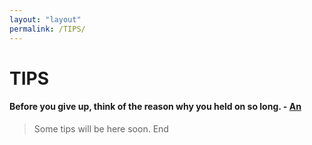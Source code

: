 ```yaml
---
layout: "layout"
permalink: /TIPS/
---
```

# TIPS
#### Before you give up, think of the reason why you held on so long. - [An](https://cutt.ly/dEppQ1i)
> Some tips will be here soon.
> End

